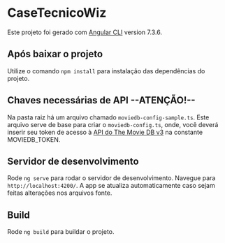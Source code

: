 # CaseTecnicoWiz

Este projeto foi gerado com [Angular CLI](https://github.com/angular/angular-cli) version 7.3.6.

## Após baixar o projeto

Utilize o comando `npm install` para instalação das dependências do projeto.

## Chaves necessárias de API --ATENÇÃO!--

Na pasta raiz há um arquivo chamado `moviedb-config-sample.ts`. Este arquivo serve de base para criar o `moviedb-config.ts`, onde, você deverá inserir seu token de acesso à [API do The Movie DB v3](https://developers.themoviedb.org/3/getting-started/introduction) na constante MOVIEDB_TOKEN.

## Servidor de desenvolvimento

Rode `ng serve` para rodar o servidor de desenvolvimento. Navegue para `http://localhost:4200/`. A app se atualiza automaticamente caso sejam feitas alterações nos arquivos fonte.

## Build

Rode `ng build` para buildar o projeto.
